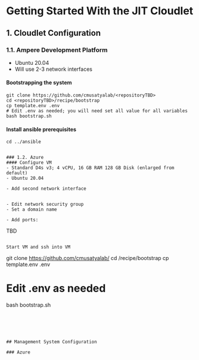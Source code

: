 # Getting Started With the JIT Cloudlet

## 1. Cloudlet Configuration
### 1.1. Ampere Development Platform
- Ubuntu 20.04
- Will use 2-3 network interfaces

#### Bootstrapping the system

```
git clone https://github.com/cmusatyalab/<repositoryTBD>
cd <repositoryTBD>/recipe/bootstrap
cp template.env .env
# Edit .env as needed; you will need set all value for all variables
bash bootstrap.sh
```

#### Install ansible prerequisites

```
cd ../ansible


### 1.2. Azure
#### Configure VM
- Standard D4s v3; 4 vCPU, 16 GB RAM 128 GB Disk (enlarged from default)
- Ubuntu 20.04

- Add second network interface


- Edit network security group
- Set a domain name

- Add ports:

```
TBD
```

Start VM and ssh into VM

```
git clone https://github.com/cmusatyalab/<repositoryTBD>
cd <repositoryTBD>/recipe/bootstrap
cp template.env .env
# Edit .env as needed
bash bootstrap.sh
```





## Management System Configuration

### Azure


